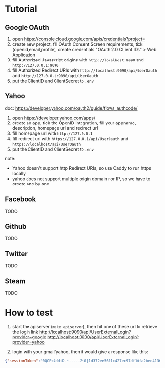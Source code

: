 
# Tutorial

## Google OAuth

1. open https://console.cloud.google.com/apis/credentials?project=
2. create new project, fill OAuth Consent Screen requirements, tick (openid,email,profile), create credentials "OAuth 2.0 CLient IDs" > Web Application
3. fill Authorized Javascript origins with `http://localhost:9090` and `http://127.0.0.1:9090`
4. fill Authorized Redirect URIs with `http://localhost:9090/api/UserOauth` and `http://127.0.0.1:9090/api/UserOauth`
5. put the ClientID and ClientSecret to `.env`

## Yahoo

doc: https://developer.yahoo.com/oauth2/guide/flows_authcode/

1. open https://developer.yahoo.com/apps/
2. create an app, tick the OpenID integration, fill your appname, description, homepage url and redirect url
3. fill homepage url with `http://127.0.0.1`
4. fill redirect uri with `https://127.0.0.1/api/UserOauth` and `https://localhost/api/UserOauth`
5. put the ClientID and ClientSecret to `.env`

note:
- Yahoo doesn't support http Redirect URIs, so use Caddy to run https locally
- yahoo does not support multiple origin domain nor IP, so we have to create one by one

## Facebook

TODO

## Github

TODO

## Twitter

TODO

## Steam

TODO

# How to test

1. start the apiserver (`make apiserver`), then hit one of these url to retrieve the login link
[http://localhost:9090/api/UserExternalLogin?provider=google](http://localhost:9090/api/UserExternalLogin?provider=google)
[http://localhost:9090/api/UserExternalLogin?provider=yahoo](http://localhost:9090/api/UserExternalLogin?provider=yahoo)

2. login with your gmail/yahoo, then it would give a response like this:

```json
{"sessionToken":"0QCPcCddiD-~-----2~0|1d372ee5601c427ec97df10fa2bee413660d952e7a0c57d24bba0bf31b50644ca2a2dcb216758c28b488dd4c86a47a41e988c6efbe2a43bcd0794926|0T0mT4j4Koq","error":"","status":0,"OauthUser":{"email":"xxx@gmail.com","email_verified":true,"family_name":"xxx","given_name":"xxx","locale":"en-US","name":"xxx xxx","picture":"https://lh3.googleusercontent.com/a-/AOh14GjfGEGb0xaIbnjdRnZWas3NBhoYdQaCcFb66Pbcag=s96-c","sub":"101959137763910089936"},"Email":"xxx@gmail.com","CurrentUser":{"id":"144428372796112898","email":"xxx@gmail.com","password":"$2a$10$onkM0VBO90l3DBiRh2sqTeegZKE3JcKIWxzS3clb5rKDI.kjQAIqC","createdAt":0,"createdBy":"0","updatedAt":0,"updatedBy":"0","deletedAt":0,"deletedBy":"0","isDeleted":false,"restoredAt":0,"restoredBy":"0","passwordSetAt":0,"secretCode":"","secretCodeAt":0,"verificationSentAt":0,"verifiedAt":0,"lastLoginAt":0}}
```

```json

```
